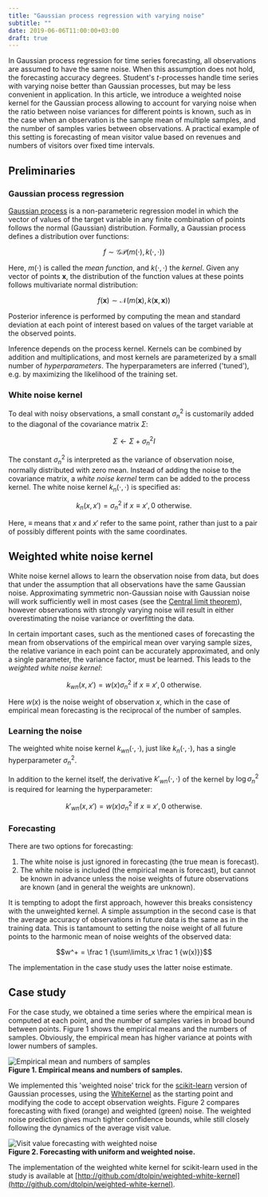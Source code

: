 ```yaml
---
title: "Gaussian process regression with varying noise"
subtitle: ""
date: 2019-06-06T11:00:00+03:00
draft: true
---
```


In Gaussian process regression for time series forecasting, all
observations are assumed to have the same noise. When this
assumption does not hold, the forecasting accuracy degrees.
Student's _t_-processes handle time series with varying noise
better than Gaussian processes, but may be less convenient in
application. In this article, we introduce a weighted noise
kernel for the Gaussian process allowing to account for varying
noise when the ratio between noise variances for different
points is known, such as in the case when an observation is the
sample mean of multiple samples, and the number of samples
varies between observations. A practical example of this setting
is forecasting of mean visitor value based on revenues and
numbers of visitors over fixed time intervals.

## Preliminaries

### Gaussian process regression

[Gaussian
process](https://en.m.wikipedia.org/wiki/Gaussian_process) is a
non-parameteric regression model in which the vector of values
of the target variable in any finite combination of points
follows the normal (Gaussian) distribution.  Formally, a
Gaussian process defines a distribution over functions:

$$f \sim \mathcal{GP}(m(\cdot), k(\cdot, \cdot))$$

Here, $m(\cdot)$ is called the _mean function_, and $k(\cdot,
\cdot)$ the _kernel_. Given any vector of points $\pmb{x}$,
the distribution of the function values at these points
follows multivariate normal distribution:

$$f(\pmb{x}) \sim \mathcal{N}(m(\pmb{x}), k(\pmb{x}, \pmb{x}))$$


Posterior inference is performed by computing the mean and
standard deviation at each point of interest based on values of
the target variable at the observed points. 

Inference depends on the process kernel. Kernels can be combined
by addition and multiplications, and most kernels are
parameterized by a small number of _hyperparameters_. The
hyperparameters are inferred ('tuned'), e.g. by maximizing the
likelihood of the training set.


### White noise kernel

To deal with noisy observations, a small constant $\sigma_n^2$
is customarily added to the diagonal of the covariance matrix
$\Sigma$:

$$\Sigma \gets \Sigma + \sigma_n^2I$$

The constant $\sigma_n^2$ is interpreted as the variance of
observation noise, normally distributed with zero mean. Instead
of adding the noise to the covariance matrix, a _white
noise kernel_ term can be added to the process kernel. The white
noise kernel $k_n(\cdot, \cdot)$ is specified as:

$$k_n(x, x') = \sigma_n^2 \text{ if } x \equiv x', 0 \mbox{ otherwise.}$$

Here, $\equiv$ means that $x$ and $x'$ refer to the same point,
rather than just to a pair of possibly different points with the
same coordinates.

## Weighted white noise kernel

White noise kernel allows to learn the observation noise from
data, but does that under the assumption that all observations
have the same Gaussian noise. Approximating symmetric
non-Gaussian noise with Gaussian noise will work sufficiently
well in most cases (see the
[Central limit theorem](https://en.m.wikipedia.org/wiki/Central_limit_theorem)), however observations with strongly varying noise will
result in either overestimating the noise variance or
overfitting the data.

In certain important cases, such as the mentioned cases of
forecasting the mean from observations of the empirical mean
over varying sample sizes, the relative variance in each point
can be accurately approximated, and only a single parameter, the
variance factor, must be learned. This leads to the _weighted
white noise kernel_:


$$k_{wn}(x, x') = w(x) \sigma_n^2 \text{ if } x \equiv x', 0 \mbox{ otherwise.}$$

Here $w(x)$ is the noise weight of observation $x$, which in the
case of empirical mean forecasting is the reciprocal of the
number of samples.

### Learning the noise

The weighted white noise kernel $k_{wn}(\cdot, \cdot)$, just like $k_n(\cdot, \cdot)$, has a single hyperparameter $\sigma_n^2$.

In addition to the kernel itself, the derivative $k'_{wn}(\cdot, \cdot)$ of the kernel
by $\log \sigma_n^2$ is required for learning the hyperparameter:

$$k'_{wn}(x, x') = w(x)\sigma_n^2  \text{ if } x \equiv x', 0 \mbox{ otherwise.}$$

### Forecasting

There are two options for forecasting:

1. The white noise is just ignored in forecasting (the true mean
   is forecast).
2. The white noise is included (the empirical mean is forecast),
   but cannot be known in advance unless the noise weights of
   future observations are known (and in general the weights are
   unknown).

It is tempting to adopt the first approach, however this breaks
consistency with the unweighted kernel. A simple assumption in
the second case is that the average accuracy of
observations in future data is the same as in the training data.
This is tantamount to setting the noise weight of all future
points to the harmonic mean of noise weights of the observed
data:

$$w^+ = \frac 1 {\sum\limits_x \frac 1 {w(x)}}$$

The implementation in the case study uses the latter noise
estimate.

## Case study

For the case study, we obtained a time series where the
empirical mean is computed at each point, and the number
of samples varies in broad bound between points. Figure 1 
shows the empirical means and the numbers of samples. Obviously,
the empirical mean has higher variance at points with lower
numbers of samples.

![Empirical mean and numbers of samples](data.png)  
**Figure 1. Empirical means and numbers of samples.**

We implemented this 'weighted noise' trick for the
[scikit-learn](scikit-learn.org) version of Gaussian processes,
using the
[WhiteKernel](https://scikit-learn.org/stable/modules/generated/sklearn.gaussian_process.kernels.WhiteKernel.html)
as the starting point and modifying the code to accept
observation weights. Figure 2 compares forecasting with fixed
(orange) and weighted (green) noise. The weighted noise
prediction gives much tighter confidence bounds, while still
closely following the dynamics of the average visit value.

![Visit value forecasting with weighted noise](/images/weighted-white/weighted-gp-forecast.png)  
**Figure 2. Forecasting with uniform and weighted noise.**

The implementation of the weighted white kernel for scikit-learn
used in the study is available at
[http://github.com/dtolpin/weighted-white-kernel](http://github.com/dtolpin/weighted-white-kernel).
